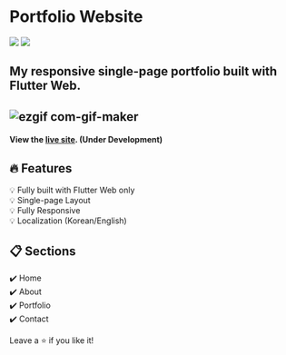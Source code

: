 # Portfolio Website
<img src="https://img.shields.io/badge/Dart-0175C2?style=flat-square&logo=Dart&logoColor=white"/>  <img src="https://img.shields.io/badge/Flutter-02569B?style=flat-square&logo=Flutter&logoColor=white"/>

## My responsive single-page portfolio built with Flutter Web.
![ezgif com-gif-maker](https://github.com/ParrottKim/portfolio_website/assets/83802425/55c1a30f-b64a-45f4-b5dd-e75c1e1d169e)
---
#### View the [live site](https://parrottkim.github.io). (Under Development)

## :fire: Features
:bulb: Fully built with Flutter Web only  
:bulb: Single-page Layout  
:bulb: Fully Responsive  
:bulb: Localization (Korean/English)

## :clipboard: Sections
:heavy_check_mark: Home  
:heavy_check_mark: About  
:heavy_check_mark: Portfolio  
:heavy_check_mark: Contact  

Leave a :star: if you like it!

